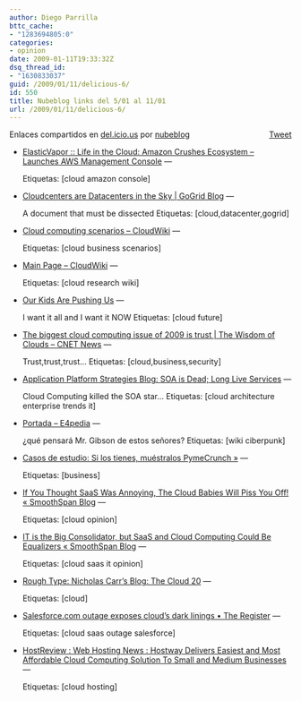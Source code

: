 ```yaml
---
author: Diego Parrilla
bttc_cache:
- "1283694805:0"
categories:
- opinion
date: 2009-01-11T19:33:32Z
dsq_thread_id:
- "1630833037"
guid: /2009/01/11/delicious-6/
id: 550
title: Nubeblog links del 5/01 al 11/01
url: /2009/01/11/delicious-6/
---
```


<div style="float: right; margin-left: 10px;">
  <a href="https://twitter.com/share" class="twitter-share-button" data-via="nubeblog" data-count="vertical" data-url="/2009/01/11/delicious-6/">Tweet</a>
</div>

Enlaces compartidos en [del.icio.us](http://del.icio.us/) por  [nubeblog](http://delicious.com/nubeblog)

  * [ElasticVapor :: Life in the Cloud: Amazon Crushes Ecosystem &#8211; Launches AWS Management Console](http://www.elasticvapor.com/2009/01/amazon-crushes-ecosystem-launches-aws.html "http://www.elasticvapor.com/2009/01/amazon-crushes-ecosystem-launches-aws.html") &#8212;
  
    Etiquetas: [cloud amazon console]
  * [Cloudcenters are Datacenters in the Sky | GoGrid Blog](http://blog.gogrid.com/2009/01/08/cloudcenters-are-datacenters-in-the-sky/ "http://blog.gogrid.com/2009/01/08/cloudcenters-are-datacenters-in-the-sky/") &#8212;
  
    A document that must be dissected Etiquetas: [cloud,datacenter,gogrid]
  * [Cloud computing scenarios &#8211; CloudWiki](http://cloudwiki.fzi.de/index.php/Cloud_computing_scenarios "http://cloudwiki.fzi.de/index.php/Cloud_computing_scenarios") &#8212;
  
    Etiquetas: [cloud business scenarios]
  * [Main Page &#8211; CloudWiki](http://cloudwiki.fzi.de/index.php/Main_Page "http://cloudwiki.fzi.de/index.php/Main_Page") &#8212;
  
    Etiquetas: [cloud research wiki]
  * [Our Kids Are Pushing Us](http://blogs.gartner.com/thomas_bittman/2009/01/07/our-kids-are-pushing-us/ "http://blogs.gartner.com/thomas_bittman/2009/01/07/our-kids-are-pushing-us/") &#8212;
  
    I want it all and I want it NOW Etiquetas: [cloud future]
  * [The biggest cloud computing issue of 2009 is trust | The Wisdom of Clouds &#8211; CNET News](http://news.cnet.com/8301-19413_3-10133487-240.html?part=rss&tag=feed&subj=TheWisdomofClouds "http://news.cnet.com/8301-19413_3-10133487-240.html?part=rss&tag=feed&subj=TheWisdomofClouds") &#8212;
  
    Trust,trust,trust&#8230; Etiquetas: [cloud,business,security]
  * [Application Platform Strategies Blog: SOA is Dead; Long Live Services](http://apsblog.burtongroup.com/2009/01/soa-is-dead-long-live-services.html "http://apsblog.burtongroup.com/2009/01/soa-is-dead-long-live-services.html") &#8212;
  
    Cloud Computing killed the SOA star&#8230; Etiquetas: [cloud architecture enterprise trends it]
  * [Portada &#8211; E4pedia](http://exploradoreselectronicos.net/e4pedia/Portada "http://exploradoreselectronicos.net/e4pedia/Portada") &#8212;
  
    ¿qué pensará Mr. Gibson de estos señores? Etiquetas: [wiki ciberpunk]
  * [Casos de estudio: Si los tienes, muéstralos PymeCrunch »](http://pymecrunch.com/casos-de-estudio-si-los-tienes-muestralos "http://pymecrunch.com/casos-de-estudio-si-los-tienes-muestralos") &#8212;
  
    Etiquetas: [business]
  * [If You Thought SaaS Was Annoying, The Cloud Babies Will Piss You Off! « SmoothSpan Blog](http://smoothspan.wordpress.com/2009/01/07/if-you-thought-saas-was-annoying-the-cloud-babies-will-piss-you-off/ "http://smoothspan.wordpress.com/2009/01/07/if-you-thought-saas-was-annoying-the-cloud-babies-will-piss-you-off/") &#8212;
  
    Etiquetas: [cloud opinion]
  * [IT is the Big Consolidator, but SaaS and Cloud Computing Could Be Equalizers « SmoothSpan Blog](http://smoothspan.wordpress.com/2009/01/05/it-is-the-big-consolidator-but-saas-and-cloud-computing-could-be-equalizers/ "http://smoothspan.wordpress.com/2009/01/05/it-is-the-big-consolidator-but-saas-and-cloud-computing-could-be-equalizers/") &#8212;
  
    Etiquetas: [cloud saas it opinion]
  * [Rough Type: Nicholas Carr&#8217;s Blog: The Cloud 20](http://www.roughtype.com/archives/2009/01/the_cloud_20_1.php "http://www.roughtype.com/archives/2009/01/the_cloud_20_1.php") &#8212;
  
    Etiquetas: [cloud]
  * [Salesforce.com outage exposes cloud&#8217;s dark linings • The Register](http://www.theregister.co.uk/2009/01/06/salesforce_outage/ "http://www.theregister.co.uk/2009/01/06/salesforce_outage/") &#8212;
  
    Etiquetas: [cloud saas outage salesforce]
  * [HostReview : Web Hosting News : Hostway Delivers Easiest and Most Affordable Cloud Computing Solution To Small and Medium Businesses](http://www.hostreview.com/news/press/050109HostWay.html "http://www.hostreview.com/news/press/050109HostWay.html") &#8212;
  
    Etiquetas: [cloud hosting]
